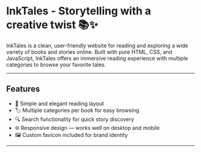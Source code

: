 # InkTales - Storytelling with a creative twist 📚✨

InkTales is a clean, user-friendly website for reading and exploring a wide variety of books and stories online. Built with pure HTML, CSS, and JavaScript, InkTales offers an immersive reading experience with multiple categories to browse your favorite tales.

---

## Features

- 📖 Simple and elegant reading layout
- 🏷️ Multiple categories per book for easy browsing
- 🔍 Search functionality for quick story discovery
- 🌐 Responsive design — works well on desktop and mobile
- 🖼️ Custom favicon included for brand identity

---

